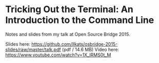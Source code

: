 Tricking Out the Terminal: An Introduction to the Command Line
==============================================================

Notes and slides from my talk at Open Source Bridge 2015.

Slides here: https://github.com/llkats/osbridge-2015-slides/raw/master/talk.pdf (pdf / 14.6 MB)
Video here: https://www.youtube.com/watch?v=1X_lRMS0t_M
